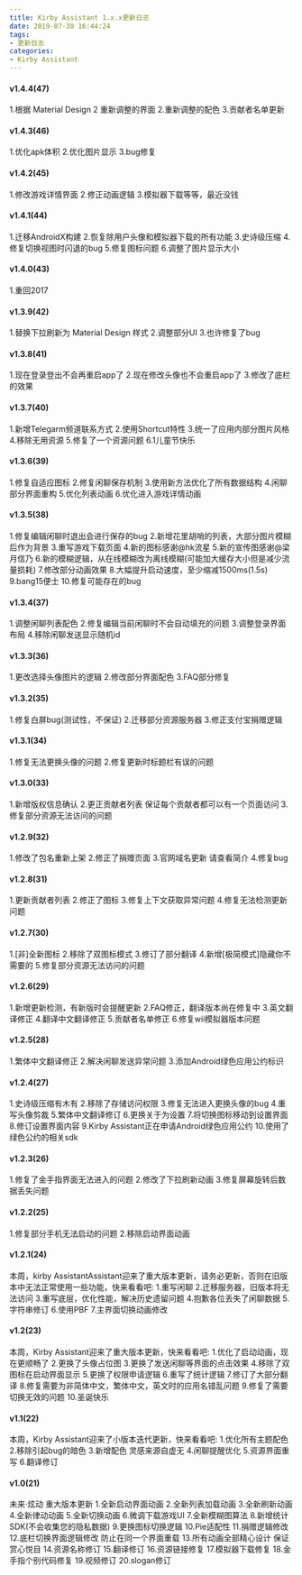 ```yaml
---
title: Kirby Assistant 1.x.x更新日志
date: 2019-07-30 16:44:24
tags: 
- 更新日志
categories: 
- Kirby Assistant
---
```


#### v1.4.4(47)

1.根据 Material Design 2 重新调整的界面
2.重新调整的配色
3.贡献者名单更新

#### v1.4.3(46)
1.优化apk体积
2.优化图片显示
3.bug修复

#### v1.4.2(45)
1.修改游戏详情界面
2.修正动画逻辑
3.模拟器下载等等，最近没钱

#### v1.4.1(44)
1.迁移AndroidX构建
2.恢复除用户头像和模拟器下载的所有功能
3.史诗级压缩
4.修复切换视图时闪退的bug
5.修复图标问题
6.调整了图片显示大小

#### v1.4.0(43)
1.重回2017

#### v1.3.9(42)
1.替换下拉刷新为 Material Design 样式
2.调整部分UI
3.也许修复了bug

#### v1.3.8(41)
1.现在登录登出不会再重启app了
2.现在修改头像也不会重启app了
3.修改了底栏的效果

#### v1.3.7(40)
1.新增Telegarm频道联系方式
2.使用Shortcut特性
3.统一了应用内部分图片风格
4.移除无用资源
5.修复了一个资源问题
6.1儿童节快乐

#### v1.3.6(39)
1.修复自适应图标
2.修复闲聊保存机制
3.使用新方法优化了所有数据结构
4.闲聊部分界面重构
5.优化列表动画
6.优化进入游戏详情动画

#### v1.3.5(38)
1.修复编辑闲聊时退出会进行保存的bug
2.新增花里胡哨的列表，大部分图片模糊后作为背景
3.重写游戏下载页面
4.新的图标感谢@hk流星
5.新的宣传图感谢@梁月信乃
6.新的模糊逻辑，从在线模糊改为离线模糊(可能加大缓存大小但是减少流量损耗)
7.修改部分动画效果
8.大幅提升启动速度，至少缩减1500ms(1.5s)
9.bang15便士
10.修复可能存在的bug

#### v1.3.4(37)
1.调整闲聊列表配色
2.修复编辑当前闲聊时不会自动填充的问题
3.调整登录界面布局
4.移除闲聊发送显示随机id

#### v1.3.3(36)
1.更改选择头像图片的逻辑
2.修改部分界面配色
3.FAQ部分修复

#### v1.3.2(35)
1.修复白屏bug(测试性，不保证)
2.迁移部分资源服务器
3.修正支付宝捐赠逻辑

#### v1.3.1(34)
1.修复无法更换头像的问题
2.修复更新时标题栏有误的问题

#### v1.3.0(33)
1.新增版权信息确认
2.更正贡献者列表 保证每个贡献者都可以有一个页面访问
3.修复部分资源无法访问的问题

#### v1.2.9(32)
1.修改了包名重新上架
2.修正了捐赠页面
3.官网域名更新 请查看简介
4.修复bug

#### v1.2.8(31)
1.更新贡献者列表
2.修正了图标
3.修复上下文获取异常问题
4.修复无法检测更新问题

#### v1.2.7(30)
1.[非]全新图标
2.移除了双图标模式
3.修订了部分翻译
4.新增[极简模式]隐藏你不需要的
5.修复部分资源无法访问的问题

#### v1.2.6(29)
1.新增更新检测，有新版时会提醒更新
2.FAQ修正，翻译版本尚在修复中
3.英文翻译修正
4.翻译中文翻译修正
5.贡献者名单修正
6.修复wii模拟器版本问题

#### v1.2.5(28)
1.繁体中文翻译修正
2.解决闲聊发送异常问题
3.添加Android绿色应用公约标识

#### v1.2.4(27)
1.史诗级压缩有木有
2.移除了存储访问权限
3.修复无法进入更换头像的bug
4.重写头像剪裁
5.繁体中文翻译修订
6.更换关于为设置
7.将切换图标移动到设置界面
8.修订设置界面内容
9.Kirby Assistant正在申请Android绿色应用公约
10.使用了绿色公约的相关sdk

#### v1.2.3(26)
1.修复了金手指界面无法进入的问题
2.修改了下拉刷新动画
3.修复屏幕旋转后数据丢失问题

#### v1.2.2(25)
1.修复部分手机无法启动的问题
2.移除启动界面动画

#### v1.2.1(24)
本周，kirby AssistantAssistant迎来了重大版本更新，请务必更新，否则在旧版本中无法正常使用一些功能，快来看看吧:
1.重写闲聊
2.迁移服务器，旧版本将无法访问
3.重写底层，优化性能，解决历史遗留问题
4.抱歉各位丢失了闲聊数据
5.字符串修订
6.使用PBF
7.主界面切换动画修改

#### v1.2(23)
本周，Kirby Assistant迎来了重大版本更新，快来看看吧:
1.优化了启动动画，现在更顺畅了
2.更换了头像占位图
3.更换了发送闲聊等界面的点击效果
4.移除了双图标在启动界面显示
5.更换了权限申请逻辑
6.重写了统计逻辑
7.修订了大部分翻译
8.修复需要为非简体中文，繁体中文，英文时的应用名错乱问题
9.修复了需要切换无效的问题
10.圣诞快乐


#### v1.1(22)
本周，Kirby Assistant迎来了小版本迭代更新，快来看看吧:
1.优化所有主题配色
2.移除引起bug的暗色
3.新增配色  灵感来源自虚无
4.闲聊提醒优化
5.资源界面重写
6.翻译修订

#### v1.0(21)
未来·炫动  重大版本更新
1.全新启动界面动画
2.全新列表加载动画
3.全新刷新动画
4.全新律动动画
5.全新切换动画
6.微调下载游戏UI
7.全新模糊图算法
8.新增统计SDK(不会收集您的隐私数据)
9.更换图标切换逻辑
10.Pie适配性
11.捐赠逻辑修改
12.底栏切换界面逻辑修改 防止在同一个界面重载
13.所有动画全部精心设计 保证赏心悦目
14.资源名称修订
15.翻译修订
16.资源链接修复
17.模拟器下载修复
18.金手指个别代码修复
19.视频修订
20.slogan修订
